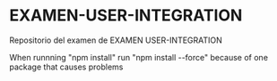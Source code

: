 # EXAMEN-USER-INTEGRATION
Repositorio del examen de EXAMEN USER-INTEGRATION


When runnning "npm install" run "npm install --force" because of one package that causes problems
